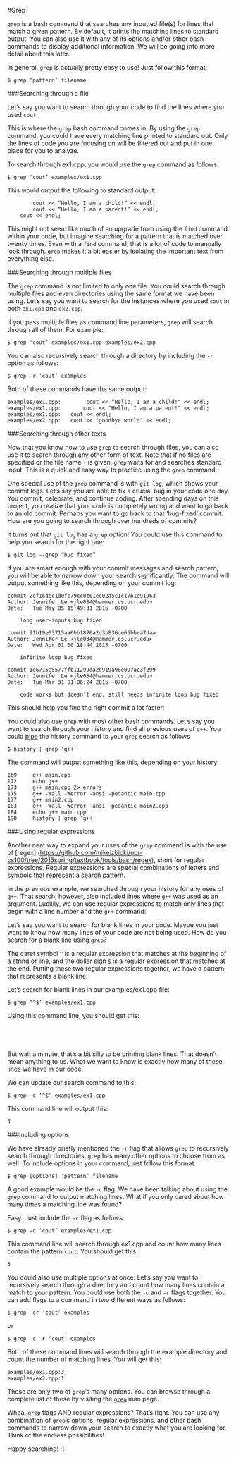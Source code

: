 #Grep

`grep` is a bash command that searches any inputted file(s) for lines that match a given pattern.
By default, it prints the matching lines to standard output.
You can also use it with any of its options and/or other bash commands to display additional information.
We will be going into more detail about this later.

In general, `grep` is actually pretty easy to use!
Just follow this format:

```
$ grep ‘pattern’ filename
```

###Searching through a file

Let’s say you want to search through your code to find the lines where you used `cout`.
  
This is where the `grep` bash command comes in.
By using the `grep` command, you could have every matching line printed to standard out.
Only the lines of code you are focusing on will be filtered out and put in one place for you to analyze.

To search through ex1.cpp, you would use the `grep` command as follows:

```
$ grep ‘cout’ examples/ex1.cpp
```

This would output the following to standard output:

```
		cout << “Hello, I am a child!” << endl;
		cout << “Hello, I am a parent!” << endl;
	cout << endl;
```

This might not seem like much of an upgrade from using the `find` command within your code, but imagine searching for a pattern that is matched over twenty times.
Even with a `find` command, that is a lot of code to manually look through. 
`grep` makes it a bit easier by isolating the important text from everything else.

###Searching through multiple files

The `grep` command is not limited to only one file.
You could search through multiple files and even directories using the same format we have been using.
Let’s say you want to search for the instances where you used `cout` in both `ex1.cpp` and `ex2.cpp`.

If you pass multiple files as command line parameters, `grep` will search through all of them.
For example:

``` 
$ grep ‘cout’ examples/ex1.cpp examples/ex2.cpp
```

You can also recursively search through a directory by including the `-r` option as follows:

```
$ grep -r ‘cout’ examples
```

Both of these commands have the same output:

```
examples/ex1.cpp:		 cout << "Hello, I am a child!" << endl;
examples/ex1.cpp:		cout << "Hello, I am a parent!" << endl;
examples/ex1.cpp:	cout << endl;
examples/ex2.cpp:	cout << "goodbye world" << endl;
``` 

###Searching through other texts

Now that you know how to use `grep` to search through files, you can also use it to search through any other form of text. 
Note that if no files are specified or the file name `-` is given, `grep` waits for and searches standard input.
This is a quick and easy way to practice using the `grep` command. 

One special use of the `grep` command is with `git log`, which shows your commit logs.
Let’s say you are able to fix a crucial bug in your code one day.
You commit, celebrate, and continue coding.
After spending days on this project, you realize that your code is completely wrong and want to go back to an old commit.
Perhaps you want to go back to that ‘bug-fixed’ commit.
How are you going to search through over hundreds of commits?

It turns out that `git log` has a `grep` option!
You could use this command to help you search for the right one:

```
$ git log --grep “bug fixed”
```

If you are smart enough with your commit messages and search pattern, you will be able to narrow down your search significantly.
The command will output something like this, depending on your commit log:

```
commit 2ef16dec1d0fc79cc0c01ec02a5c1c17b1e91963
Author: Jennifer Le <jle034@hammer.cs.ucr.edu>
Date:   Tue May 05 15:49:31 2015 -0700

    long user-inputs bug fixed

commit 91b19e03715aa6bbf876a2d3b836de65bbea7daa
Author: Jennifer Le <jle034@hammer.cs.ucr.edu>
Date:   Wed Apr 01 00:18:44 2015 -0700

    infinite loop bug fixed

commit 1e6715e5577ffb11299da2d919a98e097ac3f299
Author: Jennifer Le <jle034@hammer.cs.ucr.edu>
Date:   Tue Mar 31 01:06:24 2015 -0700

    code works but doesn’t end, still needs infinite loop bug fixed
```

This should help you find the right commit a lot faster!

You could also use `grep` with most other bash commands.
Let’s say you want to search through your history and find all previous uses of `g++`.
You could [pipe](https://github.com/mikeizbicki/ucr-cs100/blob/34313e7bcb17e572b7a30adc6b8b600dc4ce265f/videos/syscalls-detailed.md) the history command to your `grep` search as follows

```
$ history | grep ‘g++’
```

The command will output something like this, depending on your history:

```
169     g++ main.cpp
172     echo g++
173     g++ main.cpp 2> errors
175     g++ -Wall -Werror -ansi -pedantic main.cpp
177     g++ main2.cpp
183     g++ -Wall -Werror -ansi -pedantic main2.cpp
184     echo g++ main.cpp
190     history | grep 'g++'
```

###Using regular expressions

Another neat way to expand your uses of the `grep` command is with the use of [regex] (https://github.com/mikeizbicki/ucr-cs100/tree/2015spring/textbook/tools/bash/regex), short for regular expressions.
Regular expressions are special combinations of letters and symbols that represent a search pattern.

In the previous example, we searched through your history for any uses of `g++`.
That search, however, also included lines where `g++` was used as an argument.
Luckily, we can use regular expressions to match only lines that begin with a line number and the `g++` command:



Let’s say you want to search for blank lines in your code. 
Maybe you just want to know how many lines of your code are not being used.
How do you search for a blank line using `grep`?

The caret symbol `^` is a regular expression that matches at the beginning of a string or line, and the dollar sign `$` is a regular expression that matches at the end.
Putting these two regular expressions together, we have a pattern that represents a blank line.
 
Let’s search for blank lines in our examples/ex1.cpp file:

```
$ grep ‘^$’ examples/ex1.cpp
```

Using this command line, you should get this:

```




```

But wait a minute, that’s a bit silly to be printing blank lines.
That doesn’t mean anything to us.
What we want to know is exactly how many of these lines we have in our code.

We can update our search command to this:

```
$ grep –c ‘^$’ examples/ex1.cpp
```

This command line will output this:

```
4
```

###Including options

We have already briefly mentioned the `-r` flag that allows `grep` to recursively search through directories.
`grep` has many other options to choose from as well. 
To include options in your command, just follow this format:

```
$ grep [options] ‘pattern’ filename
```

A good example would be the `-c` flag. 
We have been talking about using the `grep` command to output matching lines.
What if you only cared about how many times a matching line was found?

Easy. 
Just include the `-c` flag as follows:

```
$ grep –c ‘cout’ examples/ex1.cpp
```

This command line will search through ex1.cpp and count how many lines contain the pattern `cout`.
You should get this:

```
3
```
You could also use multiple options at once.
Let’s say you want to recursively search through a directory and count how many lines contain a match to your pattern.
You could use both the `-c` and `-r` flags together.
You can add flags to a command in two different ways as follows:

```
$ grep –cr ‘cout’ examples
```
or 
```
$ grep –c –r ‘cout’ examples
```

Both of these command lines will search through the example directory and count the number of matching lines. You will get this:

```
examples/ex1.cpp:3
examples/ex2.cpp:1
```

These are only two of `grep`’s many options.
You can browse through a complete list of these by visiting the [`grep`](http://linux.die.net/man/1/grep) man page.


Whoa. 
`grep` flags AND regular expressions?
That’s right.
You can use any combination of `grep`’s options, regular expressions, and other bash commands to narrow down your search to exactly what you are looking for.
Think of the endless possibilities!

Happy searching! :]

